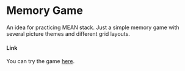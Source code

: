 # Memory Game

An idea for practicing MEAN stack. Just a simple memory game with several picture themes and different grid layouts.

#### Link
You can try the game [here].

   [here]: <https://matchmakergame.herokuapp.com>
